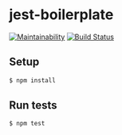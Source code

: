 # jest-boilerplate

[![Maintainability](https://api.codeclimate.com/v1/badges/2b5d45ccc5e1dc756f9b/maintainability)](https://codeclimate.com/github/vnk729/jest-boilerplate/maintainability)
[![Build Status](https://travis-ci.org/vnk729/jest-boilerplate.svg?branch=master)](https://travis-ci.org/vnk729/jest-boilerplate)

## Setup

```sh
$ npm install
```
## Run tests

```sh
$ npm test
```